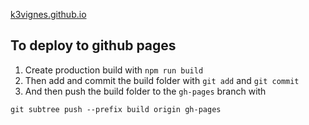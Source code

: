 [k3vignes.github.io](https://k3vignes.github.io)
## To deploy to github pages 
1. Create production build with `npm run build`
2. Then add and commit the build folder with `git add` and `git commit`
3. And then push the build folder to the `gh-pages` branch with
```cassandraql
git subtree push --prefix build origin gh-pages
```
